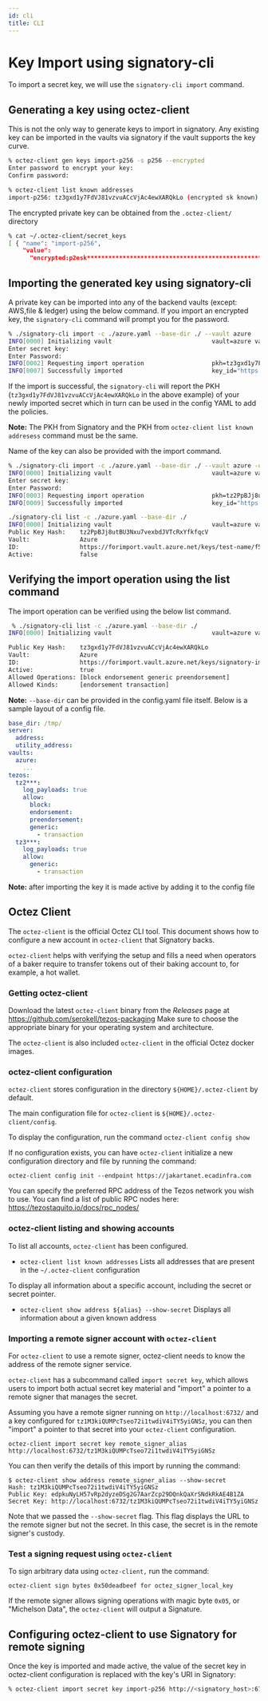 ```yaml
---
id: cli
title: CLI
---
```


# Key Import using signatory-cli

To import a secret key, we will use the `signatory-cli import` command.

## Generating a key using octez-client

This is not the only way to generate keys to import in signatory. Any existing key can be imported in the vaults via signatory if the vault supports the key curve.

```bash
% octez-client gen keys import-p256 -s p256 --encrypted
Enter password to encrypt your key:
Confirm password:
```

```bash
% octez-client list known addresses
import-p256: tz3gxd1y7FdVJ81vzvuACcVjAc4ewXARQkLo (encrypted sk known)
```

The encrypted private key can be obtained from the `.octez-client/` directory

```bash
% cat ~/.octez-client/secret_keys
[ { "name": "import-p256",
    "value":
      "encrypted:p2esk**********************************************************" }]
```

## Importing the generated key using signatory-cli

A private key can be imported into any of the backend vaults (except: AWS,file & ledger) using the below command.
If you import an encrypted key, the `signatory-cli` command will prompt you for the password.

```bash
% ./signatory-cli import -c ./azure.yaml --base-dir ./ --vault azure
INFO[0000] Initializing vault                            vault=azure vault_name=azure
Enter secret key: 
Enter Password:
INFO[0002] Requesting import operation                   pkh=tz3gxd1y7FdVJ81vzvuACcVjAc4ewXARQkLo vault=Azure vault_name="https://forimport.vault.azure.net/"
INFO[0007] Successfully imported                         key_id="https://forimport.vault.azure.net/keys/signatory-imported-2CsWhgGqeRdkEiA0LFm3WyN5DxS/9d2266b388734ef0b14203e0943465d7" pkh=tz3gxd1y7FdVJ81vzvuACcVjAc4ewXARQkLo vault=Azure vault_name="https://forimport.vault.azure.net/"
```

If the import is successful, the `signatory-cli` will report the PKH (`tz3gxd1y7FdVJ81vzvuACcVjAc4ewXARQkLo` in the above example) of your newly imported secret which in turn can be used in the config YAML to add the policies.

**Note:** The PKH from Signatory and the PKH from `octez-client list known addresess` command must be the same.

Name of the key can also be provided with the import command.

```bash
% ./signatory-cli import -c ./azure.yaml --base-dir ./ --vault azure -o "name":test-name
INFO[0000] Initializing vault                            vault=azure vault_name=azure
Enter secret key: 
Enter Password: 
INFO[0003] Requesting import operation                   pkh=tz2PpBJj8utBU3Nxu7vexbdJVTcRxYfkfqcV vault=Azure vault_name="https://forimport.vault.azure.net/"
INFO[0009] Successfully imported                         key_id="https://forimport.vault.azure.net/keys/test-name/f503f20b309e4c8ea57982bd9736c412" pkh=tz2PpBJj8utBU3Nxu7vexbdJVTcRxYfkfqcV vault=Azure vault_name="https://forimport.vault.azure.net/"

./signatory-cli list -c ./azure.yaml --base-dir ./
INFO[0000] Initializing vault                            vault=azure vault_name=azure
Public Key Hash:    tz2PpBJj8utBU3Nxu7vexbdJVTcRxYfkfqcV
Vault:              Azure
ID:                 https://forimport.vault.azure.net/keys/test-name/f503f20b309e4c8ea57982bd9736c412
Active:             false
```

## Verifying the import operation using the list command

The import operation can be verified using the below list command.

```bash
 % ./signatory-cli list -c ./azure.yaml --base-dir ./
INFO[0000] Initializing vault                            vault=azure vault_name=azure

Public Key Hash:    tz3gxd1y7FdVJ81vzvuACcVjAc4ewXARQkLo
Vault:              Azure
ID:                 https://forimport.vault.azure.net/keys/signatory-imported-2Csev40hxBXjwo5wVVnRbonNaDl/ce48c88caf744549b638e97bf89acb1b
Active:             true
Allowed Operations: [block endorsement generic preendorsement]
Allowed Kinds:      [endorsement transaction]
```

**Note:** `--base-dir` can be provided in the config.yaml file itself. Below is a sample layout of a config file.

```yaml
base_dir: /tmp/
server:
  address:
  utility_address:
vaults:
  azure:
    ...
tezos:
  tz2***:
    log_payloads: true
    allow:
      block:
      endorsement:
      preendorsement:
      generic:
        - transaction
  tz3***:
    log_payloads: true
    allow:
      generic:
        - transaction
```

**Note:** after importing the key it is made active by adding it to the config file

## Octez Client
The `octez-client` is the official Octez CLI tool. This document shows how to configure a new account in `octez-client` that Signatory backs.

`octez-client` helps with verifying the setup and fills a need when operators of a baker require to transfer tokens out of their baking account to, for example, a hot wallet.

### Getting octez-client

Download the latest `octez-client` binary from the _Releases_ page at https://github.com/serokell/tezos-packaging 
Make sure to choose the appropriate binary for your operating system and architecture.

The `octez-client` is also included `octez-client` in the official Octez docker images.

### octez-client configuration

`octez-client` stores configuration in the directory `${HOME}/.octez-client` by default. 

The main configuration file for `octez-client` is `${HOME}/.octez-client/config`.

To display the configuration, run the command `octez-client config show`

If no configuration exists, you can have `octez-client` initialize a new configuration directory and file by running the command: 

```
octez-client config init --endpoint https://jakartanet.ecadinfra.com
```

You can specify the preferred RPC address of the Tezos network you wish to use. You can find a list of public RPC nodes here: https://tezostaquito.io/docs/rpc_nodes/

### octez-client listing and showing accounts

To list all accounts, `octez-client` has been configured.

- `octez-client list known addresses` Lists all addresses that are present in the `~/.octez-client` configuration 

To display all information about a specific account, including the secret or secret pointer.

- `octez-client show address ${alias} --show-secret` Displays all information about a given known address  

### Importing a remote signer account with `octez-client`

For `octez-client` to use a remote signer, octez-client needs to know the address of the remote signer service.

`octez-client` has a subcommand called `import secret key`, which allows users to import both actual secret key material and "import" a pointer to a remote signer that manages the secret.

Assuming you have a remote signer running on `http://localhost:6732/` and a key configured for `tz1M3kiQUMPcTseo72i1twdiV4iTY5yiGNSz`, you can then "import" a pointer to that secret into your `octez-client` configuration.

```
octez-client import secret key remote_signer_alias http://localhost:6732/tz1M3kiQUMPcTseo72i1twdiV4iTY5yiGNSz
```

You can then verify the details of this import by running the command:

```
$ octez-client show address remote_signer_alias --show-secret
Hash: tz1M3kiQUMPcTseo72i1twdiV4iTY5yiGNSz
Public Key: edpkuNyLH57vRp2dyzeDSg2G7AarZcp29DQnkQaXrSNdkRkAE4B1ZA
Secret Key: http://localhost:6732/tz1M3kiQUMPcTseo72i1twdiV4iTY5yiGNSz
```

Note that we passed the `--show-secret` flag. This flag displays the URL to the remote signer but not the secret. In this case, the secret is in the remote signer's custody.

### Test a signing request using `octez-client`

To sign arbitrary data using `octez-client,` run the command:

```
octez-client sign bytes 0x50deadbeef for octez_signer_local_key
```

If the remote signer allows signing operations with magic byte `0x05`, or "Michelson Data", the `octez-client` will output a Signature.

## Configuring octez-client to use Signatory for remote signing

Once the key is imported and made active, the value of the secret key in octez-client configuration is replaced with the key's URI in Signatory:

```bash
% octez-client import secret key import-p256 http://<signatory_host>:6732/tz3gxd1y7FdVJ81vzvuACcVjAc4ewXARQkLo
```
